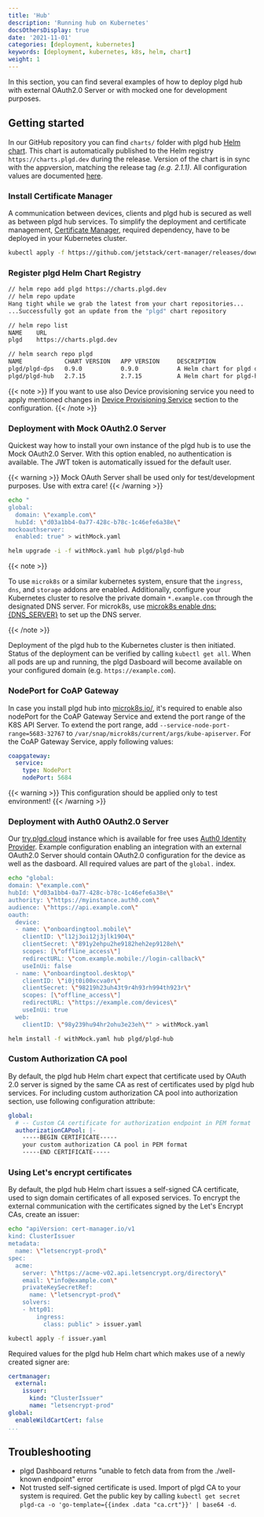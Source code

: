 ```yaml
---
title: 'Hub'
description: 'Running hub on Kubernetes'
docsOthersDisplay: true
date: '2021-11-01'
categories: [deployment, kubernetes]
keywords: [deployment, kubernetes, k8s, helm, chart]
weight: 1
---
```


In this section, you can find several examples of how to deploy plgd hub with external OAuth2.0 Server or with mocked one for development purposes.

## Getting started

In our GitHub repository you can find `charts/` folder with plgd hub [Helm chart](https://helm.sh/docs/topics/charts/). This chart is automatically published to the Helm registry `https://charts.plgd.dev` during the release. Version of the chart is in sync with the appversion, matching the release tag _(e.g. 2.1.1)_. All configuration values are documented [here](https://github.com/plgd-dev/hub/tree/main/charts/plgd-hub#values).

### Install Certificate Manager

A communication between devices, clients and plgd hub is secured as well as between plgd hub services. To simplify the deployment and certificate management, [Certificate Manager](https://cert-manager.io/docs/), required dependency, have to be deployed in your Kubernetes cluster.

```sh
kubectl apply -f https://github.com/jetstack/cert-manager/releases/download/v1.6.0/cert-manager.yaml
```

### Register plgd Helm Chart Registry

```sh
// helm repo add plgd https://charts.plgd.dev
// helm repo update
Hang tight while we grab the latest from your chart repositories...
...Successfully got an update from the "plgd" chart repository

// helm repo list
NAME    URL
plgd    https://charts.plgd.dev

// helm search repo plgd
NAME            CHART VERSION   APP VERSION     DESCRIPTION
plgd/plgd-dps   0.9.0           0.9.0           A Helm chart for plgd device provisioning service
plgd/plgd-hub   2.7.15          2.7.15          A Helm chart for plgd-hub

```

{{< note >}}
If you want to use also Device provisioning service you need to apply mentioned changes in [Device Provisioning Service](../dps) section to the configuration.
{{< /note >}}

### Deployment with Mock OAuth2.0 Server

Quickest way how to install your own instance of the plgd hub is to use the Mock OAuth2.0 Server. With this option enabled, no authentication is available. The JWT token is automatically issued for the default user.

{{< warning >}}
Mock OAuth Server shall be used only for test/development purposes. Use with extra care!
{{< /warning >}}

```sh
echo "
global:
  domain: \"example.com\"
  hubId: \"d03a1bb4-0a77-428c-b78c-1c46efe6a38e\"
mockoauthserver:
  enabled: true" > withMock.yaml

helm upgrade -i -f withMock.yaml hub plgd/plgd-hub
```

{{< note >}}

To use `microk8s` or a similar kubernetes system, ensure that the `ingress`, `dns`, and `storage` addons are enabled. Additionally, configure your Kubernetes cluster to resolve the private domain `*.example.com` through the designated DNS server. For microk8s, use [microk8s enable dns:{DNS_SERVER}](https://microk8s.io/docs/addon-dns) to set up the DNS server.

{{< /note >}}

Deployment of the plgd hub to the Kubernetes cluster is then initiated. Status of the deployment can be verified by calling `kubectl get all`. When all pods are up and running, the plgd Dasboard will become available on your configured domain (e.g. `https://example.com`).

### NodePort for CoAP Gateway

In case you install plgd hub into [microk8s.io/](https://microk8s.io/), it's required to enable also
nodePort for the CoAP Gateway Service and extend the port range of the K8S API Server. To extend the port range, add `--service-node-port-range=5683-32767` to `/var/snap/microk8s/current/args/kube-apiserver`. For the CoAP Gateway Service, apply following values:

```yaml
coapgateway:
  service:
    type: NodePort
    nodePort: 5684
```

{{< warning >}}
This configuration should be applied only to test environment!
{{< /warning >}}

### Deployment with Auth0 OAuth2.0 Server

Our [try.plgd.cloud](https://try.plgd.cloud) instance which is available for free uses [Auth0 Identity Provider](https://auth0.com). Example configuration enabling an integration with an external OAuth2.0 Server should contain OAuth2.0 configuration for the device as well as the dasboard. All required values are part of the `global.` index.

```sh
echo "global:
domain: \"example.com\"
hubId: \"d03a1bb4-0a77-428c-b78c-1c46efe6a38e\"
authority: \"https://myinstance.auth0.com\"
audience: \"https://api.example.com\"
oauth:
  device:
  - name: \"onboardingtool.mobile\"
    clientID: \"l12j3oi12j3jlk1904\"
    clientSecret: \"891y2ehpu2he9182heh2ep9128eh\"
    scopes: [\"offline_access\"]
    redirectURL: \"com.example.mobile://login-callback\"
    useInUi: false
  - name: \"onboardingtool.desktop\"
    clientID: \"i0jt0i00xcva0r\"
    clientSecret: \"98219h23uh43t9r4h93rh994th923r\"
    scopes: [\"offline_access\"]
    redirectURL: \"https://example.com/devices\"
    useInUi: true
  web:
    clientID: \"98y239hu94hr2ohu3e23eh\"" > withMock.yaml

helm install -f withMock.yaml hub plgd/plgd-hub
```

### Custom Authorization CA pool

By default, the plgd hub Helm chart expect that certificate used by OAuth 2.0 server is signed by the same CA as rest of certificates
used by plgd hub services. For including custom authorization CA pool into authorization section, use following configuration attribute:

```yaml
global:
  # -- Custom CA certificate for authorization endpoint in PEM format
  authorizationCAPool: |-
    -----BEGIN CERTIFICATE-----
    your custom authorization CA pool in PEM format
    -----END CERTIFICATE-----
```

### Using Let's encrypt certificates

By default, the plgd hub Helm chart issues a self-signed CA certificate, used to sign domain certificates of all exposed services. To encrypt the external communication with the certificates signed by the Let's Encrypt CAs, create an issuer:

```sh
echo "apiVersion: cert-manager.io/v1
kind: ClusterIssuer
metadata:
  name: \"letsencrypt-prod\"
spec:
  acme:
    server: \"https://acme-v02.api.letsencrypt.org/directory\"
    email: \"info@example.com\"
    privateKeySecretRef:
      name: \"letsencrypt-prod\"
    solvers:
    - http01:
        ingress:
          class: public" > issuer.yaml

kubectl apply -f issuer.yaml
```

Required values for the plgd hub Helm chart which makes use of a newly created signer are:

```yaml
certmanager:
  external:
    issuer:
      kind: "ClusterIssuer"
      name: "letsencrypt-prod"
global:
  enableWildCartCert: false
...
```

## Troubleshooting

- plgd Dashboard returns "unable to fetch data from from the ./well-known endpoint" error
- Not trusted self-signed certificate is used. Import of plgd CA to your system is required. Get the public key by calling `kubectl get secret plgd-ca -o 'go-template={{index .data "ca.crt"}}' | base64 -d`.
